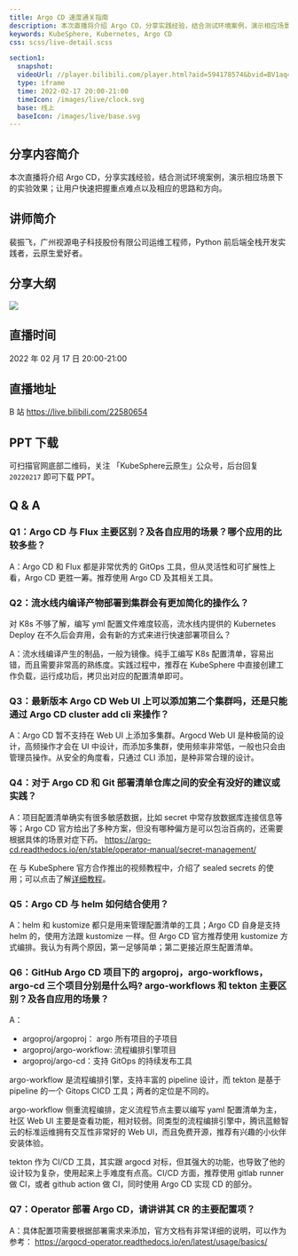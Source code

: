 ```yaml
---
title: Argo CD 速度通关指南
description: 本次直播将介绍 Argo CD，分享实践经验，结合测试环境案例，演示相应场景下的实验效果；让用户快速把握重点难点以及相应的思路和方向。
keywords: KubeSphere, Kubernetes, Argo CD
css: scss/live-detail.scss

section1:
  snapshot: 
  videoUrl: //player.bilibili.com/player.html?aid=594178574&bvid=BV1aq4y1t7XJ&cid=511486300&page=1&high_quality=1
  type: iframe
  time: 2022-02-17 20:00-21:00
  timeIcon: /images/live/clock.svg
  base: 线上
  baseIcon: /images/live/base.svg
---
```

## 分享内容简介

本次直播将介绍 Argo CD，分享实践经验，结合测试环境案例，演示相应场景下的实验效果；让用户快速把握重点难点以及相应的思路和方向。

## 讲师简介

裴振飞，广州视源电子科技股份有限公司运维工程师，Python 前后端全栈开发实践者，云原生爱好者。


## 分享大纲

![](https://pek3b.qingstor.com/kubesphere-community/images/argocd0217-live.png)

## 直播时间

2022 年 02 月 17 日 20:00-21:00

## 直播地址

B 站  https://live.bilibili.com/22580654

## PPT 下载

可扫描官网底部二维码，关注 「KubeSphere云原生」公众号，后台回复 `20220217` 即可下载 PPT。

## Q & A

### Q1：Argo CD 与 Flux 主要区别？及各自应用的场景？哪个应用的比较多些？

A：Argo CD 和 Flux 都是非常优秀的 GitOps 工具，但从灵活性和可扩展性上看，Argo CD 更胜一筹。推荐使用 Argo CD 及其相关工具。

### Q2：流水线内编译产物部署到集群会有更加简化的操作么？
对 K8s 不够了解，编写 yml 配置文件难度较高，流水线内提供的 Kubernetes Deploy 在不久后会弃用，会有新的方式来进行快速部署项目么？

A：流水线编译产生的制品，一般为镜像。纯手工编写 K8s 配置清单，容易出错，而且需要非常高的熟练度。实践过程中，推荐在 KubeSphere 中直接创建工作负载，运行成功后，拷贝出对应的配置清单即可。

### Q3：最新版本 Argo CD Web UI 上可以添加第二个集群吗，还是只能通过 Argo CD cluster add cli 来操作？

A：Argo CD 暂不支持在 Web UI 上添加多集群。Argocd Web UI 是种极简的设计，高频操作才会在 UI 中设计，而添加多集群，使用频率非常低，一般也只会由管理员操作。从安全的角度看，只通过 CLI 添加，是种非常合理的设计。


### Q4：对于 Argo CD 和 Git 部署清单仓库之间的安全有没好的建议或实践？

A：项目配置清单确实有很多敏感数据，比如 secret 中常存放数据库连接信息等等；Argo CD 官方给出了多种方案，但没有哪种偏方是可以包治百病的，还需要根据具体的场景对症下药。
https://argo-cd.readthedocs.io/en/stable/operator-manual/secret-management/

在 与 KubeSphere 官方合作推出的视频教程中，介绍了 sealed secrets 的使用；可以点击了解[详细教程](https://kubesphere.com.cn/learn/)。

### Q5：Argo CD 与 helm 如何结合使用？

A：helm 和 kustomize 都只是用来管理配置清单的工具；Argo CD 自身是支持 helm 的，使用方法跟 kustomize 一样。但 Argo CD 官方推荐使用 kustomize 方式编排。我认为有两个原因，第一足够简单；第二更接近原生配置清单。

### Q6：GitHub Argo CD 项目下的 argoproj，argo-workflows，argo-cd 三个项目分别是什么吗? argo-workflows 和 tekton 主要区别？及各自应用的场景？

A：
- argoproj/argoproj： argo 所有项目的子项目
- argoproj/argo-workflow: 流程编排引擎项目
- argoproj/argo-cd：支持 GitOps 的持续发布工具

argo-workflow 是流程编排引擎，支持丰富的 pipeline 设计，而 tekton 是基于 pipeline 的一个 Gitops CICD 工具；两者的定位是不同的。

argo-workflow 侧重流程编排，定义流程节点主要以编写 yaml 配置清单为主，社区 Web UI 主要是查看功能，相对较弱。同类型的流程编排引擎中，腾讯蓝鲸智云的标准运维拥有交互性非常好的 Web UI，而且免费开源，推荐有兴趣的小伙伴安装体验。

tekton 作为 CI/CD 工具，其实跟 argocd 对标，但其强大的功能，也导致了他的设计较为复杂，使用起来上手难度有点高。CI/CD 方面，推荐使用 gitlab runner 做 CI，或者 github action 做 CI，同时使用 Argo CD 实现 CD 的部分。

### Q7：Operator 部署 Argo CD，请讲讲其 CR 的主要配置项？

A：具体配置项需要根据部署需求来添加，官方文档有非常详细的说明，可以作为参考： https://argocd-operator.readthedocs.io/en/latest/usage/basics/
